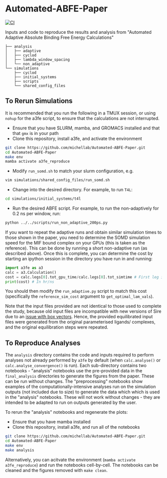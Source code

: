 # Automated-ABFE-Paper
[![CI](https://github.com/michellab/Automated-ABFE-Paper/actions/workflows/ci.yaml/badge.svg)](https://github.com/michellab/Automated-ABFE-Paper/actions/workflows/ci.yaml)

Inputs and code to reproduce the results and analysis from "Automated Adaptive Absolute Binding Free Energy Calculations"

```
├── analysis
│   ├── adaptive
│   ├── cyclod
│   ├── lambda_window_spacing
│   └── non_adaptive
└── simulations
    ├── cyclod
    ├── initial_systems
    ├── scripts
    └── shared_config_files
```

## To Rerun Simulations

It is recommended that you run the following in a TMUX session, or using `nohup` for the a3fe script, to ensure that the calculations are not interrupted.

- Ensure that you have SLURM, mamba, and GROMACS installed and that that `gmx` is in your path
- Clone this repository, install a3fe, and activate the environment
```bash
git clone https://github.com/michellab/Automated-ABFE-Paper.git
cd Automated-ABFE-Paper
make env
mamba activate a3fe_reproduce
```
- Modify `run_somd.sh` to match your slurm configuration, e.g.
```bash
vim simulations/shared_config_files/run_somd.sh
```
- Change into the desired directory. For example, to run `T4L`:
```bash
cd simulations/initial_systems/t4l
```
- Run the desired ABFE script. For example, to run the non-adaptively for 0.2 ns per window, run:
```bash
python ../../scripts/run_non_adaptive_200ps.py
```

If you want to repeat the adaptive runs and obtain similar simulation times to those shown in the paper, you need to determine the SOMD simulation speed for the MIF bound complex on your GPUs (this is taken as the reference). This can be done by running a short non-adaptive run (as described above). Once this is complete, you can determine the cost by starting an ipython session in the directory you have run in and running:
```python
import a3fe as a3
calc = a3.Calculation()
cost = calc.legs[0].tot_gpu_time/calc.legs[0].tot_simtime # First leg is the bound leg
print(cost) # In hr/ns
```
You should then modify the `run_adaptive.py` script to match this cost (specifically the `reference_sim_cost` argument to `get_optimal_lam_vals`).

Note that the input files provided are not identical to those used to complete the study, because old input files are incompatible with new versions of Sire due
to an [issue with box vectors](https://github.com/OpenBioSim/sire/issues/49). Hence, the provided equilibrated input files were generated from the original parameterised ligands/ complexes, and the original equilibration steps were repeated.

## To Reproduce Analyses

The `analysis` directory contains the code and inputs required to perform analyses not already performed by `a3fe` by default (when `calc.analyse()` or `calc.analyse_convergence()` is run). Each sub-directory contains two notebooks - "analysis" notebooks use the pre-provided data in the `final_analysis` directories to generate the figures from the paper. These can be run without changes. The "preprocessing" notebooks show examples of the computationally-intensive analyses run on the simulation outputs (not included due to size) to generate the data which which is used in the "analysis" notebooks. These will not work without changes - they are intended to be adapted to run on outputs generated by the user.

To rerun the "analysis" notebooks and regenerate the plots:

- Ensure that you have mamba installed
- Clone this repository, install a3fe, and run all of the notebooks
```bash
git clone https://github.com/michellab/Automated-ABFE-Paper.git
cd Automated-ABFE-Paper
make env
make analysis
```

Alternatively, you can acitvate the environment (`mamba activate a3fe_reproduce`) and run the notebooks cell-by-cell. The notebooks can be cleaned and the figures removed with `make clean`. 
